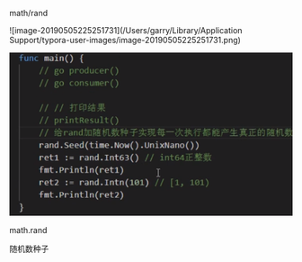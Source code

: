 math/rand



![image-20190505225251731](/Users/garry/Library/Application Support/typora-user-images/image-20190505225251731.png)

![1568642598515](assets/1568642598515.png)

math.rand



随机数种子

